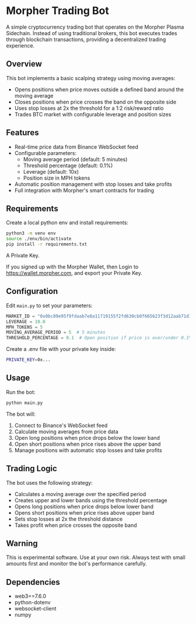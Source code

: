 # Morpher Trading Bot

A simple cryptocurrency trading bot that operates on the Morpher Plasma Sidechain. Instead of using traditional brokers, this bot executes trades through blockchain transactions, providing a decentralized trading experience.

## Overview

This bot implements a basic scalping strategy using moving averages:
- Opens positions when price moves outside a defined band around the moving average
- Closes positions when price crosses the band on the opposite side
- Uses stop losses at 2x the threshold for a 1:2 risk/reward ratio
- Trades BTC market with configurable leverage and position sizes

## Features

- Real-time price data from Binance WebSocket feed
- Configurable parameters:
  - Moving average period (default: 5 minutes)
  - Threshold percentage (default: 0.1%)
  - Leverage (default: 10x)
  - Position size in MPH tokens
- Automatic position management with stop losses and take profits
- Full integration with Morpher's smart contracts for trading

## Requirements

Create a local python env and install requirements:
```bash
python3 -m venv env
source ./env/bin/activate
pip install -r requirements.txt
```

A Private Key.

If you signed up with the Morpher Wallet, then Login to https://wallet.morpher.com, and export your Private Key.

## Configuration

Edit `main.py` to set your parameters:

```python
MARKET_ID = "0x0bc89e95f9fdaab7e8a11719155f2fd638cb0f665623f3d12aab71d1a125daf9"  # BTC market
LEVERAGE = 10.0
MPH_TOKENS = 5
MOVING_AVERAGE_PERIOD = 5  # 5 minutes
THRESHOLD_PERCENTAGE = 0.1  # Open position if price is over/under 0.1% of moving average
```

Create a .env file with your private key inside:

```bash
PRIVATE_KEY=0x...
```

## Usage

Run the bot:

```bash
python main.py
```

The bot will:
1. Connect to Binance's WebSocket feed
2. Calculate moving averages from price data
3. Open long positions when price drops below the lower band
4. Open short positions when price rises above the upper band
5. Manage positions with automatic stop losses and take profits

## Trading Logic

The bot uses the following strategy:
- Calculates a moving average over the specified period
- Creates upper and lower bands using the threshold percentage
- Opens long positions when price drops below lower band
- Opens short positions when price rises above upper band
- Sets stop losses at 2x the threshold distance
- Takes profit when price crosses the opposite band

## Warning

This is experimental software. Use at your own risk. Always test with small amounts first and monitor the bot's performance carefully.

## Dependencies

- web3==7.6.0
- python-dotenv
- websocket-client
- numpy
